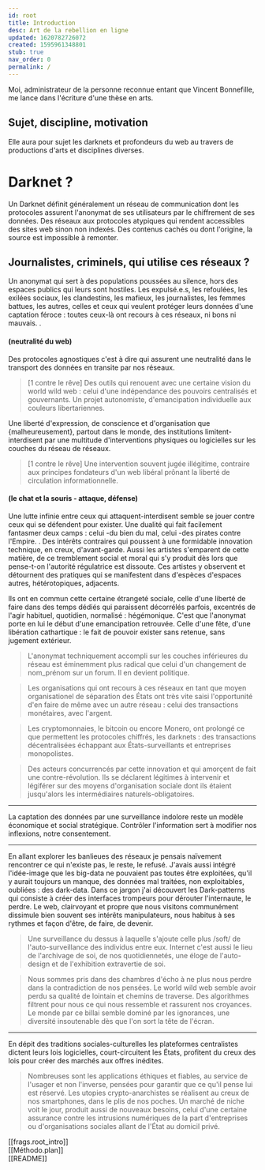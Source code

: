```yaml
---
id: root
title: Introduction
desc: Art de la rebellion en ligne
updated: 1620782726072
created: 1595961348801
stub: true
nav_order: 0
permalink: /
---
```

Moi, administrateur de la personne reconnue entant que Vincent Bonnefille, me lance dans l'écriture d'une thèse en arts. 

## Sujet, discipline, motivation

Elle aura pour sujet les darknets et profondeurs du web au travers de productions d'arts et disciplines diverses.

# Darknet ?

Un Darknet définit généralement un réseau de communication dont les protocoles assurent l'anonymat de ses utilisateurs par le chiffrement de ses données. Des réseaux aux protocoles atypiques qui rendent accessibles des sites web sinon non indexés. Des contenus cachés ou dont l'origine, la source est impossible à remonter. 

## Journalistes, criminels, qui utilise ces réseaux ?

Un anonymat qui sert à des populations poussées au silence, hors des espaces publics qui leurs sont hostiles. Les expulsé.e.s, les refoulées, les exilées sociaux, les clandestins, les mafieux, les journalistes, les femmes battues, les autres, celles et ceux qui veulent protéger leurs données d'une captation féroce : toutes ceux-là ont recours à ces réseaux, ni bons ni mauvais. 
.

#### (neutralité du web)

Des protocoles agnostiques c'est à dire qui assurent une neutralité dans le transport des données en transite par nos réseaux. 

> [1 contre le rêve] Des outils qui renouent avec une certaine vision du world wild web : celui d'une indépendance des pouvoirs centralisés et gouvernants. Un projet autonomiste, d'emancipation individuelle aux couleurs libertariennes.

Une liberté d'expression, de conscience et d'organisation que {malheureusement}, partout dans le monde, des institutions limitent-interdisent par une multitude d'interventions physiques ou logicielles sur les couches du réseau de réseaux. 

> [1 contre le rêve] Une intervention souvent jugée illégitime, contraire aux principes fondateurs d'un web libéral prônant la liberté de circulation informationnelle.

#### (le chat et la souris - attaque, défense)

Une lutte infinie entre ceux qui attaquent-interdisent semble se jouer contre ceux qui se défendent pour exister. Une dualité qui fait facilement fantasmer deux camps : celui -du bien du mal, celui -des pirates contre l'Empire. 
.
Des intérêts contraires qui poussent à une formidable innovation technique, en creux, d'avant-garde. Aussi les artistes s'emparent de cette matière, de ce tremblement social et moral qui s'y produit dès lors que pense-t-on l'autorité régulatrice est dissoute. Ces artistes y observent et détournent des pratiques qui se manifestent dans d'espèces d'espaces autres, hétérotopiques, adjacents.

Ils ont en commun cette certaine étrangeté sociale, celle d'une liberté de faire dans des temps dédiés qui paraissent décorrélés parfois, excentrés de l'agir habituel, quotidien, normalisé : hégémonique. C'est que l'anonymat porte en lui le début d'une emancipation retrouvée. Celle d'une fête, d'une libération cathartique : le fait de pouvoir exister sans retenue, sans jugement extérieur. 

> L'anonymat techniquement accompli sur les couches inférieures du réseau est éminemment plus radical que celui d'un changement de nom_prénom sur un forum. Il en devient politique.    

> Les organisations qui ont recours à ces réseaux en tant que moyen organisationel de séparation des États ont très vite saisi l'opportunité d'en faire de même avec un autre réseau : celui des transactions monétaires, avec l'argent.    

> Les cryptomonnaies, le bitcoin ou encore Monero, ont prolongé ce que permettent les protocoles chiffrés, les darknets : des transactions décentralisées échappant aux États-surveillants et entreprises monopolistes.   

> Des acteurs concurrencés par cette innovation et qui amorçent de fait une contre-révolution. Ils se déclarent légitimes à intervenir et légiférer sur des moyens d'organisation sociale dont ils étaient jusqu'alors les intermédiaires naturels-obligatoires.

* * *

La captation des données par une surveillance indolore reste un modèle économique et social stratégique. Contrôler l'information sert à modifier nos inflexions, notre consentement.   

* * *

En allant explorer les banlieues des réseaux je pensais naïvement rencontrer ce qui n'existe pas, le reste, le refusé. J'avais aussi intégré l'idée-image que les big-data ne pouvaient pas toutes être exploitées, qu'il y aurait toujours un manque, des données mal traitées, non exploitables, oubliées : des dark-data. Dans ce jargon j'ai découvert les Dark-patterns qui consiste à créer des interfaces trompeurs pour dérouter l'internaute, le perdre. Le web, clairvoyant et propre que nous visitons communément dissimule bien souvent ses intérêts manipulateurs, nous habitus à ses rythmes et façon d'être, de faire, de devenir.

> Une surveillance du dessus à laquelle s'ajoute celle plus /soft/ de l'auto-surveillance des individus entre eux. Internet c'est aussi le lieu de l'archivage de soi, de nos quotidiennetés, une éloge de l'auto-design et de l'exhibition extravertie de soi. 

> Nous sommes pris dans des chambres d'écho à ne plus nous perdre dans la contradiction de nos pensées. Le world wild web semble avoir perdu sa qualité de lointain et chemins de traverse. Des algorithmes filtrent pour nous ce qui nous ressemble et rassurent nos croyances. Le monde par ce billai semble dominé par les ignorances, une diversité insoutenable dès que l'on sort la tête de l'écran. 

* * *

En dépit des traditions sociales-culturelles les plateformes centralistes dictent leurs lois logicielles, court-circuitent les États, profitent du creux des lois pour créer des marchés aux offres inédites. 

> Nombreuses sont les applications éthiques et fiables, au service de l'usager et non l'inverse, pensées pour garantir que ce qu'il pense lui est réservé. Les utopies crypto-anarchistes se réalisent au creux de nos smartphones, dans le plis de nos poches. Un marché de niche voit le jour, produit aussi de nouveaux besoins, celui d'une certaine assurance contre les intrusions numériques de la part d'entreprises ou d'organisations sociales allant de l'État au domicil privé. 

[[frags.root_intro]]  
[[Méthodo.plan]]   
[[README]]
